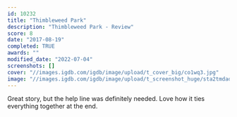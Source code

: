 ```yaml
---
id: 10232
title: "Thimbleweed Park"
description: "Thimbleweed Park - Review"
score: 8
date: "2017-08-19"
completed: TRUE
awards: ""
modified_date: "2022-07-04"
screenshots: []
cover: "//images.igdb.com/igdb/image/upload/t_cover_big/co1wq3.jpg"
image: "//images.igdb.com/igdb/image/upload/t_screenshot_huge/sta2tmdadvnv1pctrzhz.jpg"
---
```

Great story, but the help line was definitely needed. Love how it ties everything together at the end.